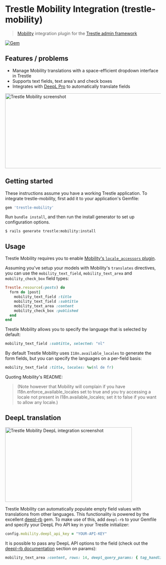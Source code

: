 # Trestle Mobility Integration (trestle-mobility)

> [Mobility](https://github.com/shioyama/mobility) integration plugin for the [Trestle admin framework](https://trestle.io)

[![Gem](https://img.shields.io/gem/v/trestle-mobility.svg)](https://rubygems.org/gems/trestle-mobility)

## Features / problems

- Manage Mobility translations with a space-efficient dropdown interface in Trestle
- Supports text fields, text area's and check boxes
- Integrates with [DeepL Pro](https://www.deepl.com/pro.html) to automatically translate fields

<img src="/screenshot.png?raw=true" width="529" height="242" alt="Trestle Mobility screenshot" />

## Getting started

These instructions assume you have a working Trestle application. To integrate trestle-mobility, first add it to your application's Gemfile:

```ruby
gem 'trestle-mobility'
```

Run `bundle install`, and then run the install generator to set up configuration options.

    $ rails generate trestle:mobility:install

## Usage

Trestle Mobility requires you to enable [Mobility's `locale_accessors` plugin](https://github.com/shioyama/mobility#getset).

Assuming you've setup your models with Mobility's `translates` directives, you can use the `mobility_text_field`, `mobility_text_area` and `mobility_check_box` field types:

```ruby
Trestle.resource(:posts) do
  form do |post|
    mobility_text_field :title
    mobility_text_field :subtitle
    mobility_text_area :content
    mobility_check_box :published
  end
end
```

Trestle Mobility allows you to specify the language that is selected by default:

```ruby
mobility_text_field :subtitle, selected: "nl"
```

By default Trestle Mobility uses `I18n.available_locales` to generate the form fields, but you can specify the languages on a per-field basis:

```ruby
mobility_text_field :title, locales: %w(nl de fr)
```

Quoting Mobility's README:

> (Note however that Mobility will complain if you have I18n.enforce_available_locales set to true and you try accessing a locale not present in I18n.available_locales; set it to false if you want to allow any locale.)

## DeepL translation

<img src="/screenshot-deepl.png?raw=true" width="410" height="241" alt="Trestle Mobility DeepL integration screenshot" />

Trestle Mobility can automatically populate empty field values with translations from other languages. This functionality is powered by the excellent [deepl-rb](https://github.com/wikiti/deepl-rb) gem. To make use of this, add `deepl-rb` to your Gemfile and specify your DeepL Pro API key in your Trestle initializer:

```ruby
config.mobility.deepl_api_key = "YOUR-API-KEY"
```

It is possible to pass any DeepL API options to the field (check out the [deepl-rb documentation](https://github.com/wikiti/deepl-rb#translate) section on params):

```ruby
mobility_text_area :content, rows: 14, deepl_query_params: { tag_handling: "xml" }
```
